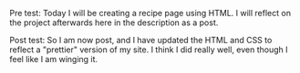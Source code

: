 Pre test: 
Today I will be creating a recipe page using HTML. I will reflect on the project afterwards here in the description as a post.

Post test:
So I am now post, and I have updated the HTML and CSS to reflect a "prettier" version of my site. I think I did really well, even though I feel like I am winging it. 
